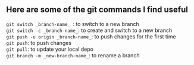 ## Here are some of the git commands I find useful ##

`git switch _branch-name_ `: to switch to a new branch
<br>
`git switch -c _branch-name_`: to create and switch to a new branch <br>
`git push -u origin _branch-name_`: to push changes for the first time<br>
`git push`: to push changes <br>
`git pull`: to update your local depo <br>
`git branch -m _new-branch-name_`: to rename a branch<br>

